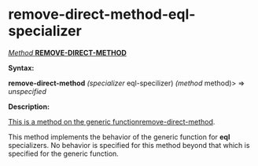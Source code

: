 remove-direct-method-eql-specializer
====================================

[*Method* **REMOVE-DIRECT-METHOD**]()

**Syntax:**

**remove-direct-method** *(specializer* eql-specilizer) *(method* method)> => *unspecified*

**Description:**

[This is a method on the generic function]()[remove-direct-method](remove-direct-method.md).

This method implements the behavior of the generic function for **eql** specializers. No behavior is specified for this method beyond that which is specified for the generic function.
